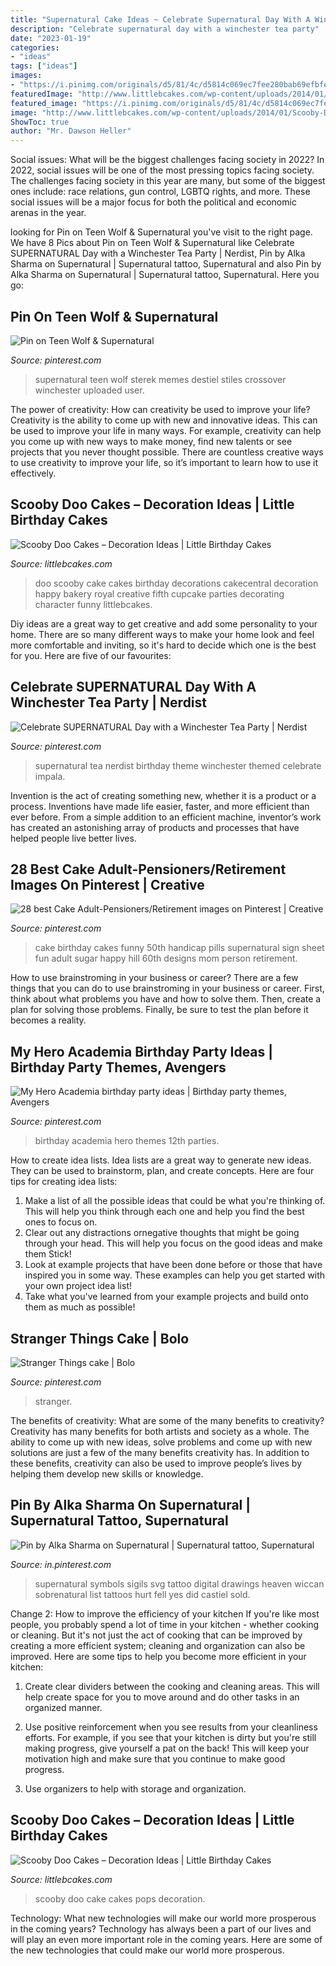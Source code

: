```yaml
---
title: "Supernatural Cake Ideas ~ Celebrate Supernatural Day With A Winchester Tea Party"
description: "Celebrate supernatural day with a winchester tea party"
date: "2023-01-19"
categories:
- "ideas"
tags: ["ideas"]
images:
- "https://i.pinimg.com/originals/d5/81/4c/d5814c069ec7fee280bab69efbfe1e89.jpg"
featuredImage: "http://www.littlebcakes.com/wp-content/uploads/2014/01/Scooby-Doo-Cake-Pops.jpg"
featured_image: "https://i.pinimg.com/originals/d5/81/4c/d5814c069ec7fee280bab69efbfe1e89.jpg"
image: "http://www.littlebcakes.com/wp-content/uploads/2014/01/Scooby-Doo-Cake-Pops.jpg"
ShowToc: true
author: "Mr. Dawson Heller"
---
```



Social issues: What will be the biggest challenges facing society in 2022?
In 2022, social issues will be one of the most pressing topics facing society. The challenges facing society in this year are many, but some of the biggest ones include: race relations, gun control, LGBTQ rights, and more. These social issues will be a major focus for both the political and economic arenas in the year.

	

		
looking for Pin on Teen Wolf &amp; Supernatural you've visit to the right page. We have 8 Pics about Pin on Teen Wolf &amp; Supernatural like Celebrate SUPERNATURAL Day with a Winchester Tea Party | Nerdist, Pin by Alka Sharma on Supernatural | Supernatural tattoo, Supernatural and also Pin by Alka Sharma on Supernatural | Supernatural tattoo, Supernatural. Here you go:
		
    
## Pin On Teen Wolf &amp; Supernatural

<img loading=lazy src="https://i.pinimg.com/originals/d5/81/4c/d5814c069ec7fee280bab69efbfe1e89.jpg" onerror="this.onerror=null;this.src='https://tse1.mm.bing.net/th?id=OIP._qWgoM1xvVZlQHgonx5v3wHaHK&amp;pid=15.1';" alt="Pin on Teen Wolf &amp; Supernatural">

_Source: pinterest.com_

>supernatural teen wolf sterek memes destiel stiles crossover winchester uploaded user. 

	

The power of creativity: How can creativity be used to improve your life?
Creativity is the ability to come up with new and innovative ideas. This can be used to improve your life in many ways. For example, creativity can help you come up with new ways to make money, find new talents or see projects that you never thought possible. There are countless creative ways to use creativity to improve your life, so it’s important to learn how to use it effectively.

    
## Scooby Doo Cakes – Decoration Ideas | Little Birthday Cakes

<img loading=lazy src="http://www.littlebcakes.com/wp-content/uploads/2014/01/Scooby-Doo-Cake-Decorations.jpg" onerror="this.onerror=null;this.src='https://tse3.mm.bing.net/th?id=OIP.NaYL799EafvaOcQ5KprnMwHaLI&amp;pid=15.1';" alt="Scooby Doo Cakes – Decoration Ideas | Little Birthday Cakes">

_Source: littlebcakes.com_

>doo scooby cake cakes birthday decorations cakecentral decoration happy bakery royal creative fifth cupcake parties decorating character funny littlebcakes. 

	

Diy ideas are a great way to get creative and add some personality to your home. There are so many different ways to make your home look and feel more comfortable and inviting, so it's hard to decide which one is the best for you. Here are five of our favourites:

    
## Celebrate SUPERNATURAL Day With A Winchester Tea Party | Nerdist

<img loading=lazy src="https://i.pinimg.com/originals/13/45/bc/1345bcbd8f31e8fc1ef09f1b2a058875.jpg" onerror="this.onerror=null;this.src='https://tse3.mm.bing.net/th?id=OIP.8REd-Yt8tzR-JabaGhs8cQHaEK&amp;pid=15.1';" alt="Celebrate SUPERNATURAL Day with a Winchester Tea Party | Nerdist">

_Source: pinterest.com_

>supernatural tea nerdist birthday theme winchester themed celebrate impala. 

	

Invention is the act of creating something new, whether it is a product or a process. Inventions have made life easier, faster, and more efficient than ever before. From a simple addition to an efficient machine, inventor’s work has created an astonishing array of products and processes that have helped people live better lives.

    
## 28 Best Cake Adult-Pensioners/Retirement Images On Pinterest | Creative

<img loading=lazy src="https://i.pinimg.com/736x/41/4a/d5/414ad5d021b61d9900875579dbcdf250.jpg" onerror="this.onerror=null;this.src='https://tse2.mm.bing.net/th?id=OIP.ppDEeWYMyveJsX7ek_zjtAHaHa&amp;pid=15.1';" alt="28 best Cake Adult-Pensioners/Retirement images on Pinterest | Creative">

_Source: pinterest.com_

>cake birthday cakes funny 50th handicap pills supernatural sign sheet fun adult sugar happy hill 60th designs mom person retirement. 

	

How to use brainstroming in your business or career?
There are a few things that you can do to use brainstroming in your business or career. First, think about what problems you have and how to solve them. Then, create a plan for solving those problems. Finally, be sure to test the plan before it becomes a reality.

    
## My Hero Academia Birthday Party Ideas | Birthday Party Themes, Avengers

<img loading=lazy src="https://i.pinimg.com/originals/fb/b8/9f/fbb89fcc8ddbcf178d47a2ff1b458706.jpg" onerror="this.onerror=null;this.src='https://tse4.mm.bing.net/th?id=OIP.wY2hoYv94THnPJaWwfoMAwHaYq&amp;pid=15.1';" alt="My Hero Academia birthday party ideas | Birthday party themes, Avengers">

_Source: pinterest.com_

>birthday academia hero themes 12th parties. 

	

How to create idea lists.
Idea lists are a great way to generate new ideas. They can be used to brainstorm, plan, and create concepts. Here are four tips for creating idea lists:
1. Make a list of all the possible ideas that could be what you're thinking of. This will help you think through each one and help you find the best ones to focus on.
2. Clear out any distractions ornegative thoughts that might be going through your head. This will help you focus on the good ideas and make them Stick!
3. Look at example projects that have been done before or those that have inspired you in some way. These examples can help you get started with your own project idea list!
4. Take what you've learned from your example projects and build onto them as much as possible!

    
## Stranger Things Cake | Bolo

<img loading=lazy src="https://i.pinimg.com/originals/78/2b/59/782b599729c435f82566b7f6a1811087.jpg" onerror="this.onerror=null;this.src='https://tse1.mm.bing.net/th?id=OIP.R9laecFnbPlxJtJ45XTl0QHaKu&amp;pid=15.1';" alt="Stranger Things cake | Bolo">

_Source: pinterest.com_

>stranger. 

	

The benefits of creativity: What are some of the many benefits to creativity?
Creativity has many benefits for both artists and society as a whole. The ability to come up with new ideas, solve problems and come up with new solutions are just a few of the many benefits creativity has. In addition to these benefits, creativity can also be used to improve people’s lives by helping them develop new skills or knowledge.

    
## Pin By Alka Sharma On Supernatural | Supernatural Tattoo, Supernatural

<img loading=lazy src="https://i.pinimg.com/736x/6e/da/b9/6edab93be9d6e0c1421def137c17ae48.jpg" onerror="this.onerror=null;this.src='https://tse1.mm.bing.net/th?id=OIP.bKOURpiGtPOAYnfG8c7mKQHaJk&amp;pid=15.1';" alt="Pin by Alka Sharma on Supernatural | Supernatural tattoo, Supernatural">

_Source: in.pinterest.com_

>supernatural symbols sigils svg tattoo digital drawings heaven wiccan sobrenatural list tattoos hurt fell yes did castiel sold. 

	

Change 2: How to improve the efficiency of your kitchen
If you're like most people, you probably spend a lot of time in your kitchen - whether cooking or cleaning. But it's not just the act of cooking that can be improved by creating a more efficient system; cleaning and organization can also be improved. Here are some tips to help you become more efficient in your kitchen:
1. Create clear dividers between the cooking and cleaning areas. This will help create space for you to move around and do other tasks in an organized manner.

2. Use positive reinforcement when you see results from your cleanliness efforts. For example, if you see that your kitchen is dirty but you're still making progress, give yourself a pat on the back! This will keep your motivation high and make sure that you continue to make good progress.

3. Use organizers to help with storage and organization.

    
## Scooby Doo Cakes – Decoration Ideas | Little Birthday Cakes

<img loading=lazy src="http://www.littlebcakes.com/wp-content/uploads/2014/01/Scooby-Doo-Cake-Pops.jpg" onerror="this.onerror=null;this.src='https://tse2.mm.bing.net/th?id=OIP.3K9iBwEAshgX5FCFgpIfugHaKC&amp;pid=15.1';" alt="Scooby Doo Cakes – Decoration Ideas | Little Birthday Cakes">

_Source: littlebcakes.com_

>scooby doo cake cakes pops decoration. 

	

Technology: What new technologies will make our world more prosperous in the coming years?
Technology has always been a part of our lives and will play an even more important role in the coming years. Here are some of the new technologies that could make our world more prosperous.


